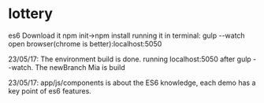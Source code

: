 # lottery
es6
Download it
npm init->npm install
running it in terminal: gulp --watch
open browser(chrome is better):localhost:5050

23/05/17: The environment build is done. running localhost:5050 after gulp --watch.
          The newBranch Mia is build
          
23/05/17: app/js/components is about the ES6 knowledge, each demo has a key point of es6 features. 
